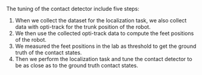 The tuning of the contact detector include five steps:

1. When we collect the dataset for the localization task, we also collect data with opti-track for the trunk position of the robot.
2. We then use the collected opti-track data to compute the feet positions of the robot.
3. We measured the feet positions in the lab as threshold to get the ground truth of the contact states.
4. Then we perform the localization task and tune the contact detector to be as close as to the ground truth contact states.
